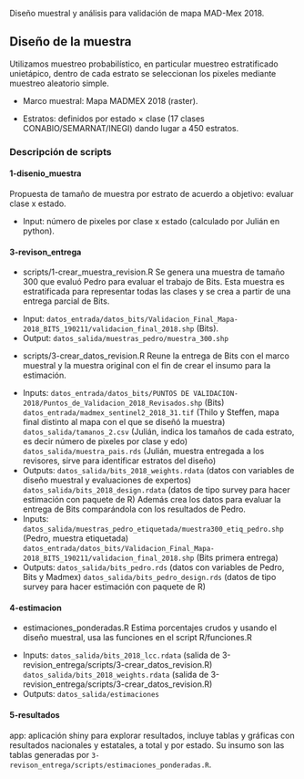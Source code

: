 Diseño muestral y análisis para validación de mapa MAD-Mex 2018.

## Diseño de la muestra

Utilizamos muestreo probabilístico, en particular muestreo estratificado 
unietápico, dentro de cada estrato se seleccionan los pixeles mediante muestreo 
aleatorio simple.

* Marco muestral: Mapa MADMEX 2018 (raster).

* Estratos: definidos por estado $\times$ clase (17 clases 
CONABIO/SEMARNAT/INEGI) dando lugar a 450 estratos.

### Descripción de scripts

#### 1-disenio_muestra
Propuesta de tamaño de muestra por estrato de acuerdo a objetivo: evaluar clase x estado. 
 * Input: número de pixeles por clase x estado (calculado por Julián en python). 

#### 3-revison_entrega

* scripts/1-crear_muestra_revision.R
Se genera una muestra de tamaño 300 que evaluó Pedro para evaluar el trabajo de Bits. Esta muestra es estratificada para representar todas las clases y se crea a partir de una entrega parcial de Bits.
 - Input: `datos_entrada/datos_bits/Validacion_Final_Mapa-2018_BITS_190211/validacion_final_2018.shp` (Bits).
 - Output: `datos_salida/muestras_pedro/muestra_300.shp`

* scripts/3-crear_datos_revision.R
Reune la entrega de Bits con el marco muestral y la muestra original con el fin de crear el insumo para la estimación. 
 - Inputs: `datos_entrada/datos_bits/PUNTOS DE VALIDACION-2018/Puntos_de_Validacion_2018_Revisados.shp` (Bits)
    `datos_entrada/madmex_sentinel2_2018_31.tif` (Thilo y Steffen, mapa final distinto al mapa con el que se diseñó la muestra) 
    `datos_salida/tamanos_2.csv` (Julián, indica los tamaños de cada estrato, es decir número de pixeles por clase y edo)
    `datos_salida/muestra_pais.rds` (Julián, muestra entregada a los revisores, sirve para identificar estratos del diseño)
 - Outputs: `datos_salida/bits_2018_weights.rdata` (datos con variables de diseño muestral y evaluaciones de expertos)
    `datos_salida/bits_2018_design.rdata` (datos de tipo survey para hacer estimación con paquete de R)
 Además crea los datos para evaluar la entrega de Bits comparándola con los resultados de Pedro.
 - Inputs: `datos_salida/muestras_pedro_etiquetada/muestra300_etiq_pedro.shp` (Pedro, muestra etiquetada)
   `datos_entrada/datos_bits/Validacion_Final_Mapa-2018_BITS_190211/validacion_final_2018.shp` (Bits primera entrega)
 - Outputs: `datos_salida/bits_pedro.rds` (datos con variables de Pedro, Bits y Madmex)
   `datos_salida/bits_pedro_design.rds` (datos de tipo survey para hacer estimación con paquete de R)

#### 4-estimacion

* estimaciones_ponderadas.R
Estima porcentajes crudos y usando el diseño muestral, usa las funciones en el script R/funciones.R
 - Inputs: `datos_salida/bits_2018_lcc.rdata` (salida de 3-revision_entrega/scripts/3-crear_datos_revision.R)
    `datos_salida/bits_2018_weights.rdata` (salida de 3-revision_entrega/scripts/3-crear_datos_revision.R)
 - Outputs: `datos_salida/estimaciones`

#### 5-resultados
app: aplicación shiny para explorar resultados, incluye tablas y gráficas con 
resultados nacionales y estatales, a total y por estado. Su insumo son 
las tablas generadas por `3-revison_entrega/scripts/estimaciones_ponderadas.R`.



